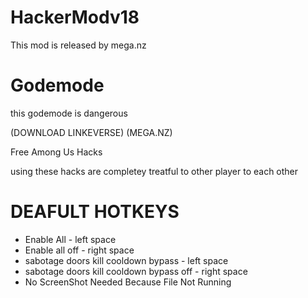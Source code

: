 # HackerModv18
This mod is released by mega.nz 

# Godemode
this godemode is dangerous

(DOWNLOAD LINKEVERSE)
(MEGA.NZ)

Free Among Us Hacks

using these hacks are completey treatful to other player to each other 

# DEAFULT HOTKEYS
 - Enable All - left space 
 - Enable all off - right space 
 - sabotage doors kill cooldown bypass - left space 
 - sabotage doors kill cooldown bypass off - right space
 - No ScreenShot Needed Because File Not Running
